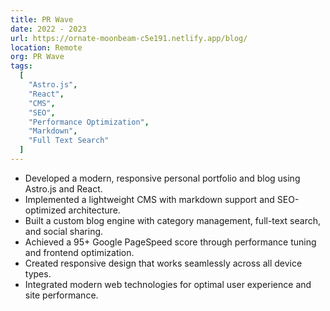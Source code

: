 ```yaml
---
title: PR Wave
date: 2022 - 2023
url: https://ornate-moonbeam-c5e191.netlify.app/blog/
location: Remote
org: PR Wave
tags:
  [
    "Astro.js",
    "React",
    "CMS",
    "SEO",
    "Performance Optimization",
    "Markdown",
    "Full Text Search"
  ]
---
```


- Developed a modern, responsive personal portfolio and blog using Astro.js and React.
- Implemented a lightweight CMS with markdown support and SEO-optimized architecture.
- Built a custom blog engine with category management, full-text search, and social sharing.
- Achieved a 95+ Google PageSpeed score through performance tuning and frontend optimization.
- Created responsive design that works seamlessly across all device types.
- Integrated modern web technologies for optimal user experience and site performance.
